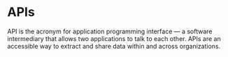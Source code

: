 # APIs
API is the acronym for application programming interface — a software intermediary that allows two applications to talk to each other. 
APIs are an accessible way to extract and share data within and across organizations.
